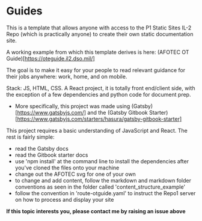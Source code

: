 # Guides

This is a template that allows anyone with access to the P1 Static Sites IL-2 Repo (which is practically anyone) to create their own static documentation site.

A working example from which this template derives is here: (AFOTEC OT Guide)[https://oteguide.il2.dso.mil/]

The goal is to make it easy for your people to read relevant guidance for their jobs anywhere:  work, home, and on mobile.

Stack:  JS, HTML, CSS.  A React project, it is totally front end/client side, with the exception of a few dependencies and python code for document prep.
- More specifically, this project was made using (Gatsby)[https://www.gatsbyjs.com/] and the (Gatsby Gitbook Starter)[https://www.gatsbyjs.com/starters/hasura/gatsby-gitbook-starter]

This project requires a basic understanding of JavaScript and React.  The rest is fairly simple:
- read the Gatsby docs
- read the Gitbook starter docs
- use 'npm install' at the command line to install the dependencies after you've cloned the files onto your machine
- change out the AFOTEC svg for one of your own
- to change and add content, follow the markdown and markdown folder conventions as seen in the folder called 'content_structure_example'
- follow the convention in 'route-otguide.yaml' to instruct the Repo1 server on how to process and display your site

**If this topic interests you, please contact me by raising an issue above**
